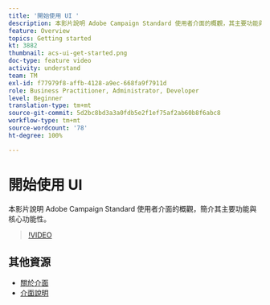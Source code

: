 ```yaml
---
title: '開始使用 UI '
description: 本影片說明 Adobe Campaign Standard 使用者介面的概觀，其主要功能與核心功能性。
feature: Overview
topics: Getting started
kt: 3882
thumbnail: acs-ui-get-started.png
doc-type: feature video
activity: understand
team: TM
exl-id: f77979f8-affb-4128-a9ec-668fa9f7911d
role: Business Practitioner, Administrator, Developer
level: Beginner
translation-type: tm+mt
source-git-commit: 5d2bc8bd3a3a0fdb5e2f1ef75af2ab60b8f6abc8
workflow-type: tm+mt
source-wordcount: '78'
ht-degree: 100%

---
```


# 開始使用 UI

本影片說明 Adobe Campaign Standard 使用者介面的概觀，簡介其主要功能與核心功能性。

>[!VIDEO](https://video.tv.adobe.com/v/18469?quality=12)

## 其他資源

* [關於介面](https://experienceleague.adobe.com/docs/campaign-standard/using/getting-started/discovering-the-interface/about-the-interface.html?lang=zh-Hant)
* [介面說明](https://experienceleague.adobe.com/docs/campaign-standard/using/getting-started/discovering-the-interface/interface-description.html?lang=zh-Hant)
